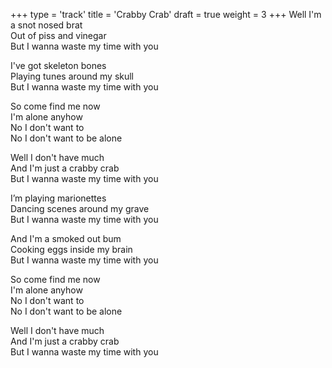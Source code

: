 +++
type = 'track'
title = 'Crabby Crab'
draft = true
weight = 3
+++
Well I'm a snot nosed brat  
Out of piss and vinegar  
But I wanna waste my time with you

I've got skeleton bones  
Playing tunes around my skull  
But I wanna waste my time with you

So come find me now  
I'm alone anyhow  
No I don't want to  
No I don't want to be alone

Well I don't have much  
And I'm just a crabby crab  
But I wanna waste my time with you

I’m playing marionettes  
Dancing scenes around my grave  
But I wanna waste my time with you

And I'm a smoked out bum  
Cooking eggs inside my brain  
But I wanna waste my time with you

So come find me now  
I'm alone anyhow  
No I don't want to  
No I don't want to be alone

Well I don't have much  
And I'm just a crabby crab  
But I wanna waste my time with you
